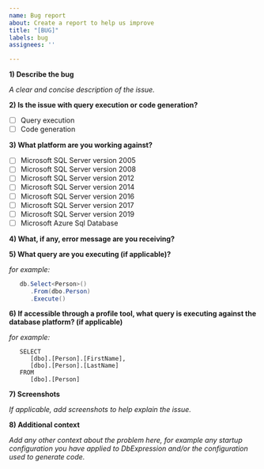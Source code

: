 ```yaml
---
name: Bug report
about: Create a report to help us improve
title: "[BUG]"
labels: bug
assignees: ''

---
```


**1) Describe the bug**

_A clear and concise description of the issue._

**2) Is the issue with query execution or code generation?**

- [ ] Query execution
- [ ] Code generation

**3) What platform are you working against?**

- [ ] Microsoft SQL Server version 2005
- [ ] Microsoft SQL Server version 2008
- [ ] Microsoft SQL Server version 2012
- [ ] Microsoft SQL Server version 2014
- [ ] Microsoft SQL Server version 2016
- [ ] Microsoft SQL Server version 2017
- [ ] Microsoft SQL Server version 2019
- [ ] Microsoft Azure Sql Database

**4) What, if any, error message are you receiving?**

**5) What query are you executing (if applicable)?**

_for example:_

```C#
   db.Select<Person>()
      .From(dbo.Person)
      .Execute()
```
**6) If accessible through a profile tool, what query is executing against the database platform? (if applicable)**

_for example:_

```TSQL
   SELECT
      [dbo].[Person].[FirstName],
      [dbo].[Person].[LastName]
   FROM
      [dbo].[Person]
```

**7) Screenshots**

_If applicable, add screenshots to help explain the issue._

**8) Additional context**

_Add any other context about the problem here, for example any startup configuration you have applied to DbExpression and/or the configuration used to generate code._
